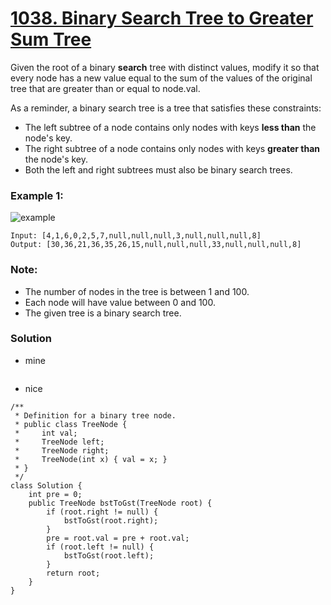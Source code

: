 # [1038. Binary Search Tree to Greater Sum Tree](https://leetcode.com/problems/binary-search-tree-to-greater-sum-tree/)

Given the root of a binary **search** tree with distinct values, modify it so that every node has a new value equal to the sum of the values of the original tree that are greater than or equal to node.val.

As a reminder, a binary search tree is a tree that satisfies these constraints:
* The left subtree of a node contains only nodes with keys **less than** the node's key.
* The right subtree of a node contains only nodes with keys **greater than** the node's key.
* Both the left and right subtrees must also be binary search trees.
 

### Example 1:
![example](https://assets.leetcode.com/uploads/2019/05/02/tree.png)

```
Input: [4,1,6,0,2,5,7,null,null,null,3,null,null,null,8]
Output: [30,36,21,36,35,26,15,null,null,null,33,null,null,null,8]
```

### Note:
* The number of nodes in the tree is between 1 and 100.
* Each node will have value between 0 and 100.
* The given tree is a binary search tree.

### Solution

* mine
```
```

* nice
```
/**
 * Definition for a binary tree node.
 * public class TreeNode {
 *     int val;
 *     TreeNode left;
 *     TreeNode right;
 *     TreeNode(int x) { val = x; }
 * }
 */
class Solution {
    int pre = 0;
    public TreeNode bstToGst(TreeNode root) {
        if (root.right != null) {
            bstToGst(root.right);   
        }
        pre = root.val = pre + root.val;
        if (root.left != null) {
            bstToGst(root.left);
        }
        return root;
    }
}
```
